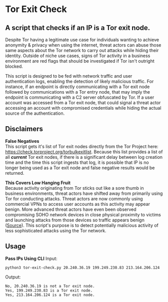 # Tor Exit Check
## A script that checks if an IP is a Tor exit node. 

Despite Tor having a legitimate use case for individuals wanting to achieve anonymity & privacy when using the internet, threat actors can abuse those same aspects about the Tor network to carry out attacks while hiding their identity. Outside of niche use cases, signs of Tor activity in a business environment are red flags that should be investigated if Tor isn't outright blocked.

This script is designed to be fed with network traffic and user authentication logs, enabling the detection of likely malicious traffic. For instance, if an endpoint is directly communicating with a Tor exit node followed by communications with a Tor entry node, that may imply the endpoint is communicating with a C2 server obfuscated by Tor. If a user account was accessed from a Tor exit node, that could signal a threat actor accessing an account with compromised credentials while hiding the actual source of the authentication. 

## Disclaimers
**False Negatives** <br>
This script gets it's list of Tor exit nodes directly from the Tor Project here: https://check.torproject.org/torbulkexitlist. Because this list provides a list of all ***current*** Tor exit nodes, if there is a significant delay between log creation time and the time this script ingests that log, it is possible that IP is no longer being used as a Tor exit node and false negative results would be returned. 

**This Covers Low Hanging Fruit** <br>
Because activity originating from Tor sticks out like a sore thumb in business environments, threat actors have shifted away from primarily using Tor for conducting attacks. Threat actors are now commonly using commercial VPNs to access user accounts as this activity may appear benign. More advanced threat actors have even been observed compromising SOHO network devices in close physical proximity to victims and launching attacks from those devices so traffic appears benign ([Source](https://www.cisa.gov/news-events/cybersecurity-advisories/aa23-144a)). This script's purpose is to detect potentially malicious activity of less sophisticated attacks using the Tor network.

## Usage
**Pass IPs Using CLI**
Input:

    python3 tor-exit-check.py 20.240.36.19 199.249.230.83 213.164.206.124

Output:

    No, 20.240.36.19 is not a Tor exit node.
    Yes, 199.249.230.83 is a Tor exit node.
    Yes, 213.164.206.124 is a Tor exit node.
    


